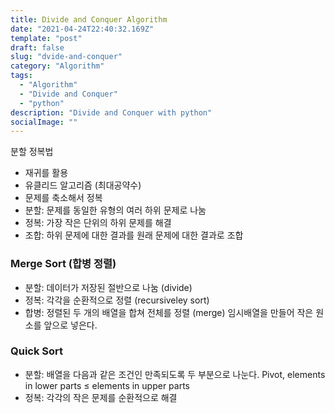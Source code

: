 ```yaml
---
title: Divide and Conquer Algorithm
date: "2021-04-24T22:40:32.169Z"
template: "post"
draft: false
slug: "dvide-and-conquer"
category: "Algorithm"
tags:
  - "Algorithm"
  - "Divide and Conquer"
  - "python"
description: "Divide and Conquer with python"
socialImage: ""
---
```


분할 정복법

- 재귀를 활용
- 유클리드 알고리즘 (최대공약수)
- 문제를 축소해서 정복
- 분할: 문제를 동일한 유형의 여러 하위 문제로 나눔
- 정복: 가장 작은 단위의 하위 문제를 해결
- 조합: 하위 문제에 대한 결과를 원래 문제에 대한 결과로 조합

### Merge Sort (합병 정렬)

- 분할: 데이터가 저장된 절반으로 나눔 (divide)
- 정복: 각각을 순환적으로 정렬 (recursiveley sort)
- 합병: 정렬된 두 개의 배열을 합쳐 전체를 정렬 (merge)
  임시배열을 만들어 작은 원소를 앞으로 넣은다.

### Quick Sort

- 분할: 배열을 다음과 같은 조건인 만족되도록 두 부분으로 나눈다.
  Pivot, elements in lower parts ≤ elements in upper parts
- 정복: 각각의 작은 문제를 순환적으로 해결
